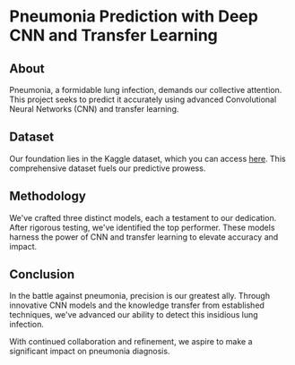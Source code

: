# Pneumonia Prediction with Deep CNN and Transfer Learning

## About
Pneumonia, a formidable lung infection, demands our collective attention. This project seeks to predict it accurately using advanced Convolutional Neural Networks (CNN) and transfer learning.

## Dataset
Our foundation lies in the Kaggle dataset, which you can access [here](https://www.kaggle.com/datasets/paultimothymooney/chest-xray-pneumonia). This comprehensive dataset fuels our predictive prowess.

## Methodology
We've crafted three distinct models, each a testament to our dedication. After rigorous testing, we've identified the top performer. These models harness the power of CNN and transfer learning to elevate accuracy and impact.

## Conclusion
In the battle against pneumonia, precision is our greatest ally. Through innovative CNN models and the knowledge transfer from established techniques, we've advanced our ability to detect this insidious lung infection.

With continued collaboration and refinement, we aspire to make a significant impact on pneumonia diagnosis.
